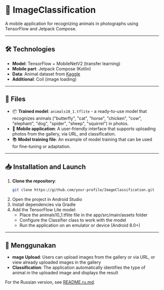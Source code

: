 # 🐾 ImageClassification

A mobile application for recognizing animals in photographs using TensorFlow and Jetpack Compose.

---

## 🛠 Technologies

- **Model**: TensorFlow + MobileNetV2 (transfer learning)
- **Mobile part**: Jetpack Compose (Kotlin)
- **Data**: Animal dataset from [Kaggle](https://www.kaggle.com/datasets/alessiocorrado99/animals10)
- **Additional**: Coil (image loading)

---

## 📁 Files

- 📦 **Trained model**: `animals10_1.tflite` - a ready-to-use model that recognizes animals ("butterfly", "cat", "horse", "chicken", "cow", "elephant", "dog", "spider", "sheep", "squirrel") in photos.
- 📱 **Mobile application**: A user-friendly interface that supports uploading photos from the gallery, via URL, and classification.
- 📚 **Model training file**: An example of model training that can be used for fine-tuning or adaptation.

---

## 📥 Installation and Launch

1. **Clone the repository**:
   ```bash
   git clone https://github.com/your-profile/ImageClassification.git
2. Open the project in Android Studio
3. Install dependencies via Gradle
4. Add the TensorFlow Lite model:
   - Place the animals10_1.tflite file in the app/src/main/assets folder
   - Configure the Classifier class to work with the model
   - Run the application on an emulator or device (Android 8.0+)

---
## 📸 Menggunakan
- **mage Upload**: Users can upload images from the gallery or via URL, or view already uploaded images in the gallery
- **Classification**: The application automatically identifies the type of animal in the uploaded image and displays the result 

For the Russian version, see [README.ru.md](README.ru.md).